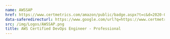```yaml
---
name: AWSSAP
href: https://www.certmetrics.com/amazon/public/badge.aspx?t=c&d=2020-04-10&i=4&ci=AWS01026000
data-saferedirecturl: https://www.google.com/url?q=https://www.certmetrics.com/amazon/public/badge.aspx?t%3Dc%26d%3D2020-04-10%26i%3D4%26ci%3DAWS01026000&source=gmail&ust=1586691847927000&usg=AFQjCNEXf9cDtWKPhceUiAzkNksPSsAbmA
src: /img/Logos/AWSSAP.png
title: AWS Certified DevOps Engineer - Professional
---
```

